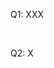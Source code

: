 Q1: XXX

<p><a href="https://api.gh-polls.com/poll/01DWRC0Z9D9HJA2S5MQ6CBWAN8/a/vote"><img src="https://api.gh-polls.com/poll/01DWRC0Z9D9HJA2S5MQ6CBWAN8/a" alt=""></a>
<a href="https://api.gh-polls.com/poll/01DWRC0Z9D9HJA2S5MQ6CBWAN8/b/vote"><img src="https://api.gh-polls.com/poll/01DWRC0Z9D9HJA2S5MQ6CBWAN8/b" alt=""></a>
<a href="https://api.gh-polls.com/poll/01DWRC0Z9D9HJA2S5MQ6CBWAN8/c/vote"><img src="https://api.gh-polls.com/poll/01DWRC0Z9D9HJA2S5MQ6CBWAN8/c" alt=""></a>
<a href="https://api.gh-polls.com/poll/01DWRC0Z9D9HJA2S5MQ6CBWAN8/d/vote"><img src="https://api.gh-polls.com/poll/01DWRC0Z9D9HJA2S5MQ6CBWAN8/d" alt=""></a></p>

Q2: X

<p><a href="https://api.gh-polls.com/poll/01DWRC0Z9D9HJA2S5MQ6CBWAN8/a/vote"><img src="https://api.gh-polls.com/poll/01DWRC0Z9D9HJA2S5MQ6CBWAN8/a" alt=""></a>
<a href="https://api.gh-polls.com/poll/01DWRC0Z9D9HJA2S5MQ6CBWAN8/b/vote"><img src="https://api.gh-polls.com/poll/01DWRC0Z9D9HJA2S5MQ6CBWAN8/b" alt=""></a>
<a href="https://api.gh-polls.com/poll/01DWRC0Z9D9HJA2S5MQ6CBWAN8/c/vote"><img src="https://api.gh-polls.com/poll/01DWRC0Z9D9HJA2S5MQ6CBWAN8/c" alt=""></a>
<a href="https://api.gh-polls.com/poll/01DWRC0Z9D9HJA2S5MQ6CBWAN8/d/vote"><img src="https://api.gh-polls.com/poll/01DWRC0Z9D9HJA2S5MQ6CBWAN8/d" alt=""></a></p>
